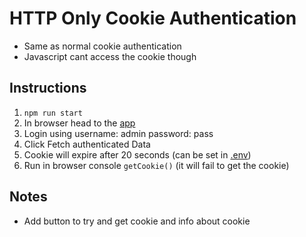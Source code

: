 # HTTP Only Cookie Authentication

- Same as normal cookie authentication
- Javascript cant access the cookie though

## Instructions

1. `npm run start`
1. In browser head to the [app](http://localhost:3000)
1. Login using username: admin password: pass
1. Click Fetch authenticated Data
1. Cookie will expire after 20 seconds (can be set in [.env](./.env))
1. Run in browser console `getCookie()` (it will fail to get the cookie)

## Notes

- Add button to try and get cookie and info about cookie